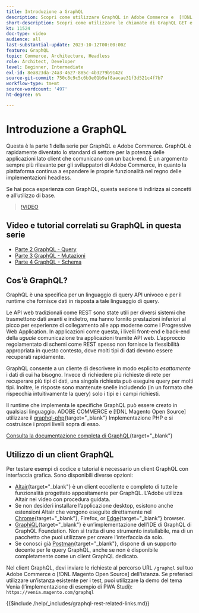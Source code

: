 ```yaml
---
title: Introduzione a GraphQL
description: Scopri come utilizzare GraphQL in Adobe Commerce e  [!DNL Magento Open Source]. Utilizzo delle chiamate di GraphQL GET e POST per Adobe Commerce e [!DNL Magento Open Source].
short-description: Scopri come utilizzare le chiamate di GraphQL GET e POST per Adobe Commerce e [!DNL Magento Open Source].
kt: 11524
doc-type: video
audience: all
last-substantial-update: 2023-10-12T00:00:00Z
feature: GraphQL
topic: Commerce, Architecture, Headless
role: Architect, Developer
level: Beginner, Intermediate
exl-id: 8ea823da-24a3-4627-885c-4b3279b9142c
source-git-commit: 750c8c9c5c6b3e01b9af8aacae31f3d521c4f7b7
workflow-type: tm+mt
source-wordcount: '497'
ht-degree: 6%

---
```


# Introduzione a GraphQL

Questa è la parte 1 della serie per GraphQL e Adobe Commerce. GraphQL è rapidamente diventato lo standard di settore per la potenza delle applicazioni lato client che comunicano con un back-end. È un argomento sempre più rilevante per gli sviluppatori di Adobe Commerce, in quanto la piattaforma continua a espandere le proprie funzionalità nel regno delle implementazioni headless.

Se hai poca esperienza con GraphQL, questa sezione ti indirizza ai concetti e all’utilizzo di base.

>[!VIDEO](https://video.tv.adobe.com/v/3424117?learn=on)

## Video e tutorial correlati su GraphQL in questa serie

* [Parte 2 GraphQL - Query](../graphql-rest/graphql-queries.md)
* [Parte 3 GraphQL - Mutazioni](../graphql-rest/graphql-mutations.md)
* [Parte 4 GraphQL - Schema](../graphql-rest/graphql-schema.md)

## Cos’è GraphQL?

GraphQL è una specifica per un linguaggio di query API univoco e per il runtime che fornisce dati in risposta a tale linguaggio di query.

Le API web tradizionali come REST sono state utili per diversi sistemi che trasmettono dati avanti e indietro, ma hanno fornito prestazioni inferiori al picco per esperienze di collegamento alle app moderne come i Progressive Web Application. In applicazioni come questa, i livelli front-end e back-end della _uguale_ comunicazione tra applicazioni tramite API web. L’approccio regolamentato di schemi come REST spesso non fornisce la flessibilità appropriata in questo contesto, dove molti tipi di dati devono essere recuperati rapidamente.

GraphQL consente a un cliente di descrivere in modo esplicito _esattamente_ i dati di cui ha bisogno. Invece di richiedere più richieste di rete per recuperare più tipi di dati, una singola richiesta può eseguire query per molti tipi. Inoltre, le risposte sono mantenute snelle includendo (in un formato che rispecchia intuitivamente la query) solo i tipi e i campi richiesti.

Il runtime che implementa le specifiche GraphQL può essere creato in qualsiasi linguaggio. ADOBE COMMERCE e [!DNL Magento Open Source] utilizzare il
[graphql-php](https://webonyx.github.io/graphql-php/){target="_blank"} Implementazione PHP e si costruisce i propri livelli sopra di esso.

[Consulta la documentazione completa di GraphQL](https://graphql.org/learn){target="_blank"}

## Utilizzo di un client GraphQL

Per testare esempi di codice e tutorial è necessario un client GraphQL con interfaccia grafica. Sono disponibili diverse opzioni:

* [Altair](https://altairgraphql.dev/){target="_blank"} è un client eccellente e completo di tutte le funzionalità progettato appositamente per GraphQL. L’Adobe utilizza Altair nei video con procedura guidata.
* Se non desideri installare l’applicazione desktop, esistono anche estensioni Altair che vengono eseguite direttamente nel
  [Chrome](https://chrome.google.com/webstore/detail/altair-graphql-client/flnheeellpciglgpaodhkhmapeljopja){target="_blank"}, Firefox, or [Edge](https://microsoftedge.microsoft.com/addons/detail/altair-graphql-client/kpggioiimijgcalmnfnalgglgooonopa){target="_blank"} browser.
* [GraphiQL](https://github.com/graphql/graphiql/tree/main/packages/graphiql){target="_blank"} è un’implementazione dell’IDE di GraphQL di GraphQL Foundation. Non si tratta di uno strumento installabile, ma di un pacchetto che puoi utilizzare per creare l’interfaccia da solo.
* Se conosci già [Postman](https://www.postman.com/){target="_blank"}, dispone di un supporto decente per le query GraphQL, anche se non è disponibile completamente come un client GraphQL dedicato.

Nel client GraphQL, devi inviare le richieste al percorso URL `/graphql` sul tuo Adobe Commerce o [!DNL Magento Open Source] dell&#39;istanza. Se preferisci utilizzare un’istanza esistente per i test, puoi utilizzare la demo del tema Venia (l’implementazione di esempio di PWA Studi): `https://venia.magento.com/graphql`

{{$include /help/_includes/graphql-rest-related-links.md}}
